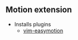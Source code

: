 ## Motion extension

* Installs plugins
    - [vim-easymotion](https://github.com/easymotion/vim-easymotion)
